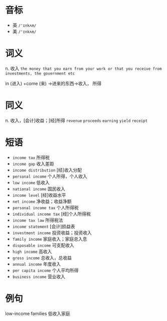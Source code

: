 # 音标

- 英 `/'ɪnkʌm/`
- 美 `/'ɪnkʌm/`

# 词义

n. 收入
`the money that you earn from your work or that you receive from investments, the government etc`



in (进入) +come (来) →进来的东西→收入， 所得

# 同义

n. 收入，[会计]收益；[经]所得
`revenue` `proceeds` `earning` `yield` `receipt`

# 短语

- `income tax` 所得税
- `income gap` 收入差距
- `income distribution` [经]收入分配
- `personal income` 个人所得，个人收入
- `low income` 低收入
- `national income` 国民收入
- `income level` [经]收益水平
- `net income` 净收益；收益净额
- `personal income tax` 个人所得税
- `individual income tax` [经]个人所得税
- `income tax law` 所得税法
- `income statement` [会计]损益表
- `investment income` 投资收益；投资收入
- `family income` 家庭收入；家庭总入息
- `disposable income` 可支配收入
- `high income` 高收入
- `gross income` 总收入，总收益
- `annual income` 年度收入
- `per capita income` 个人平均所得
- `business income` 营业收入

# 例句

low-income families
低收入家庭


